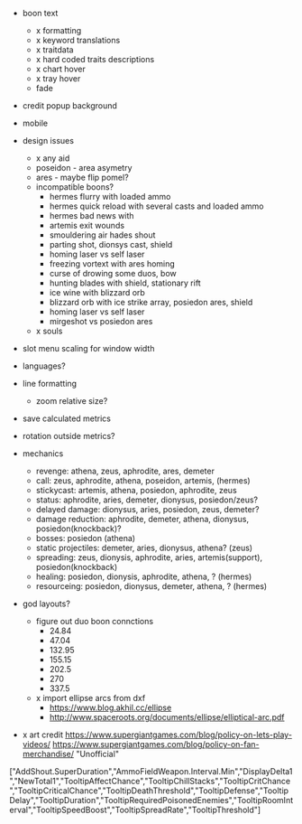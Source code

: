 - boon text
  - x formatting
  - x keyword translations
  - x traitdata
  - x hard coded traits descriptions
  - x chart hover
  - x tray hover
  - fade
- credit popup background
- mobile
- design issues
  - x any aid
  - poseidon - area asymetry
  - ares - maybe flip pomel?
  - incompatible boons?
    - hermes flurry with loaded ammo
    - hermes quick reload with several casts and loaded ammo
    - hermes bad news with 
    - artemis exit wounds
    - smouldering air hades shout
    - parting shot, dionsys cast, shield
    - homing laser vs self laser
    - freezing vortext with ares homing
    - curse of drowing some duos, bow
    - hunting blades with shield, stationary rift
    - ice wine with blizzard orb
    - blizzard orb with ice strike array, posiedon ares, shield
    - homing laser vs self laser
    - mirgeshot vs posiedon ares
  - x souls
- slot menu scaling for window width
- languages?
- line formatting
  - zoom relative size?
- save calculated metrics
- rotation outside metrics?

- mechanics
  - revenge: athena, zeus, aphrodite, ares, demeter
  - call: zeus, aphrodite, athena, poseidon, artemis, (hermes)
  - stickycast: artemis, athena, posiedon, aphrodite, zeus
  - status: aphrodite, aries, demeter, dionysus, posiedon/zeus?
  - delayed damage: dionysus, aries, posiedon, zeus, demeter?
  - damage reduction: aphrodite, demeter, athena, dionysus, posiedon(knockback)?
  - bosses: posiedon (athena)
  - static projectiles: demeter, aries, dionysus, athena? (zeus)
  - spreading: zeus, dionysis, aphrodite, aries, artemis(support), posiedon(knockback)
  - healing: posiedon, dionysis, aphrodite, athena, ? (hermes)
  - resourceing: posiedon, dionysus, demeter, athena, ? (hermes)

- god layouts?
  - figure out duo boon connctions
    - 24.84
    - 47.04
    - 132.95
    - 155.15
    - 202.5
    - 270
    - 337.5
  - x import ellipse arcs from dxf
    - https://www.blog.akhil.cc/ellipse
    - http://www.spaceroots.org/documents/ellipse/elliptical-arc.pdf
- x art credit
  https://www.supergiantgames.com/blog/policy-on-lets-play-videos/
  https://www.supergiantgames.com/blog/policy-on-fan-merchandise/ "Unofficial"

["AddShout.SuperDuration","AmmoFieldWeapon.Interval.Min","DisplayDelta1","NewTotal1","TooltipAffectChance","TooltipChillStacks","TooltipCritChance","TooltipCriticalChance","TooltipDeathThreshold","TooltipDefense","TooltipDelay","TooltipDuration","TooltipRequiredPoisonedEnemies","TooltipRoomInterval","TooltipSpeedBoost","TooltipSpreadRate","TooltipThreshold"]
